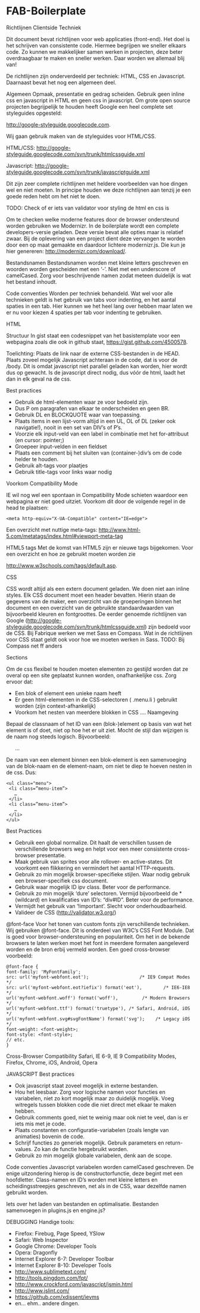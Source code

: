 FAB-Boilerplate
===============

Richtlijnen Clientside Techniek

Dit document bevat richtlijnen voor web applicaties (front-end).
Het doel is het schrijven van consistente code. Hiermee begrijpen we sneller elkaars code. Zo kunnen we makkelijker samen werken in projecten, deze beter overdraagbaar te maken en sneller werken. Daar worden we allemaal blij van!

De richtlijnen zijn onderverdeeld per techniek: HTML, CSS en Javascript. Daarnaast bevat het nog een algemeen deel.

Algemeen
Opmaak, presentatie en gedrag scheiden. 
Gebruik geen inline css en javascript in HTML en geen css in javascript.
Om grote open source projecten begrijpelijk te houden heeft Google een heel complete set styleguides opgesteld: 

http://google-styleguide.googlecode.com. 

Wij gaan gebruik maken van de styleguides voor HTML/CSS.

HTML/CSS: http://google-styleguide.googlecode.com/svn/trunk/htmlcssguide.xml

Javascript: http://google-styleguide.googlecode.com/svn/trunk/javascriptguide.xml

Dit zijn zeer complete richtlijnen met heldere voorbeelden van hoe dingen wel en niet moeten.
In principe houden we deze richtlijnen aan tenzij je een goede reden hebt om het niet te doen.

TODO: Check of er iets van validator voor styling de html en css is

Om te checken welke moderne features door de browser ondersteund worden gebruiken we Modernizr. In de boilerplate wordt een complete developers-versie geladen. Deze versie bevat alle opties maar is relatief zwaar. Bij de oplevering van een project dient deze vervangen te worden door een op maat gemaakte en daardoor lichtere modernizr.js. 
Die kun je hier genereren: http://modernizr.com/download/.

Bestandsnamen
Bestandsnamen worden met kleine letters geschreven en woorden worden gescheiden met een ‘-’. Niet met een underscore of camelCased. Zorg voor beschrijvende namen zodat meteen duidelijk is wat het bestand inhoudt.


Code conventies
Worden per techniek behandeld. Wat wel voor alle technieken geldt is het gebruik van tabs voor indenting, en het aantal spaties in een tab. Hier kunnen we het heel lang over hebben maar laten we er nu voor kiezen 4 spaties per tab voor indenting te gebruiken.


HTML

Structuur
In gist staat een codesnippet van het basistemplate voor een webpagina zoals die ook in github staat, https://gist.github.com/4500578.

Toelichting:
Plaats de link naar de externe CSS-bestanden in  de HEAD.
Plaats zoveel mogelijk Javascript  achteraan in de code, dat is voor de /body. Dit is omdat javascript niet parallel geladen kan worden, hier wordt dus op gewacht.
Is de javascript direct nodig, dus vóór de html, laadt het dan in elk geval na de css.



Best practices
* Gebruik de html-elementen waar ze voor bedoeld zijn. 
* Dus P om paragrafen van elkaar te onderscheiden en geen BR.
* Gebruik DL en BLOCKQUOTE waar van toepassing.
* Plaats items in een lijst-vorm altijd in een UL, OL of DL (zeker ook navigatie!), nooit in een set van DIV’s of P’s.
* Voorzie elk input-veld van een label in combinatie met het for-attribuut (en cursor: pointer;)
* Groepeer input-velden in een fieldset
* Plaats een comment bij het sluiten van (container-)div’s om de code helder te houden.
* Gebruik alt-tags voor plaatjes
* Gebruik title-tags voor links waar nodig



Voorkom Compatibility Mode

IE wil nog wel een spontaan in Compatibility Mode schieten waardoor een webpagina er niet goed uitziet. Voorkom dit door de volgende regel in de head te plaatsen:

    <meta http-equiv="X-UA-Compatible" content="IE=edge">    

Een overzicht met nuttige meta-tags:
http://www.html-5.com/metatags/index.html#viewport-meta-tag


HTML5 tags
Met de komst van HTML5 zijn er nieuwe tags bijgekomen. Voor een overzicht en hoe ze gebruikt moeten worden zie 

http://www.w3schools.com/tags/default.asp.




CSS

CSS wordt altijd als een extern document geladen. We doen niet aan inline styles. 
Elk CSS document moet een header bevatten. Hierin staan de gegevens van de maker, een overzicht van de groeperingen binnen het document en een overzicht van de gebruikte standaardwaarden van bijvoorbeeld kleuren en fontgroottes.
De eerder genoemde richtlijnen van Google (http://google-styleguide.googlecode.com/svn/trunk/htmlcssguide.xml) zijn bedoeld voor de CSS. 
Bij Fabrique werken we met Sass en Compass. Wat in de richtlijnen voor CSS staat geldt ook voor hoe we moeten werken in Sass.
TODO: Bij Compass net ff anders

Sections


Om de css flexibel te houden moeten elementen zo gestijld worden dat ze overal op een site geplaatst kunnen worden, onafhankelijke css.
Zorg ervoor dat:
* Een blok of element een unieke naam heeft
* Er geen html-elementen in de CSS-selectoren ( .menu.li ) gebruikt worden (zijn context-afhankelijk)
* Voorkom het nesten van meerdere blokken in CSS
….
Naamgeving

Bepaal de classnaam of het ID van een (blok-)element op basis van wat het element is of doet, niet op hoe het er uit ziet. Mocht de stijl dan wijzigen is de naam nog steeds logisch.
Bijvoorbeeld:
    <ul class="menu">
     …
    </ul>

De naam van een element binnen een blok-element is een samenvoeging van de blok-naam en de element-naam, om niet te diep te hoeven nesten in de css.
Dus:
        
    <ul class="menu">
     <li class=”menu-item”>
       …
     </li>
     <li class=”menu-item”>
       …
     </li>
    </ul>



Best Practices


* Gebruik een global normalize. Dit haalt de verschillen tussen de verschillende browsers weg en helpt voor een meer consistente cross-browser presentatie.
* Maak gebruik van sprites voor alle rollover- en active-states. Dit voorkomt een flikkering en vermindert het aantal HTTP-requests.
* Gebruik zo min mogelijk browser-specifieke stijlen. Waar nodig gebruik een browser-specifiek css document.
* Gebruik waar mogelijk ID ipv class. Beter voor de performance.
* Gebruik zo min mogelijk ‘dure’ selectoren. Vermijd bijvoorbeeld de * (wildcard) en kwalificaties van ID’s: “div#ID”. Beter voor de performance.
* Vermijdt het gebruik van ‘!important’. Slecht voor onderhoudbaarheid.
* Valideer de CSS (http://validator.w3.org/)



@font-face
Voor het tonen van custom fonts zijn verschillende technieken. Wij gebruiken @font-face. Dit is onderdeel van W3C’s CSS Font Module. Dat is goed voor browser-ondersteuning en populariteit. Om het in de bekende browsers te laten werken moet het font in meerdere formaten aangeleverd worden en de bron erbij vermeld worden.
Een goed cross-browser voorbeeld:

    @font-face {
    font-family: 'MyFontFamily';
    src: url('myfont-webfont.eot');                   /* IE9 Compat Modes */
    src: url('myfont-webfont.eot?iefix') format('eot'),        /* IE6-IE8 */
    url('myfont-webfont.woff') format('woff'),         /* Modern Browsers */
    url('myfont-webfont.ttf') format('truetype'), /* Safari, Android, iOS */
    url('myfont-webfont.svg#svgFontName') format('svg');    /* Legacy iOS */
    font-weight: <font-weight>;
    font-style: <font-style>;
    // etc.
    }
Cross-Browser Compatibility
Safari, IE 6-9, IE 9 Compatibility Modes, Firefox, Chrome, iOS, Android, Opera






JAVASCRIPT
Best practices

* Ook javascript staat zoveel mogelijk in externe bestanden.
* Hou het leesbaar. Zorg voor logische namen voor functies en variabelen, niet zo kort mogelijk maar zo duidelijk mogelijk. Voeg witregels tussen blokken code die niet direct met elkaar te maken hebben.
* Gebruik comments goed, niet te weinig maar ook niet te veel, dan is er iets mis met je code.
* Plaats constanten en configuratie-variabelen (zoals lengte van animaties) bovenin de code.
* Schrijf functies zo generiek mogelijk. Gebruik parameters en return-values. Zo kan de functie hergebruikt worden.
* Gebruik zo min mogelijk globale variabelen, denk aan de scope.


Code conventies
Javascript variabelen worden camelCased geschreven. De enige uitzondering hierop is de constructorfunctie, deze begint met een hoofdletter.
Class-namen en ID’s worden met kleine letters en scheidingsstreepjes geschreven, net als in de CSS, waar dezelfde namen gebruikt worden.

Iets over het laden van bestanden en optimalisatie. Bestanden samenvoegen in plugins.js en engine.js?


DEBUGGING
Handige tools:
* Firefox: Firebug, Page Speed, YSlow
* Safari: Web Inspector
* Google Chrome: Developer Tools
* Opera: Dragonfly
* Internet Explorer 6-7: Developer Toolbar
* Internet Explorer 8-10: Developer Tools
* http://www.sublimetext.com/
* http://tools.pingdom.com/fpt/
* http://www.crockford.com/javascript/jsmin.html
* http://www.jslint.com/
* https://github.com/xdissent/ievms
* en... ehm.. andere dingen.
